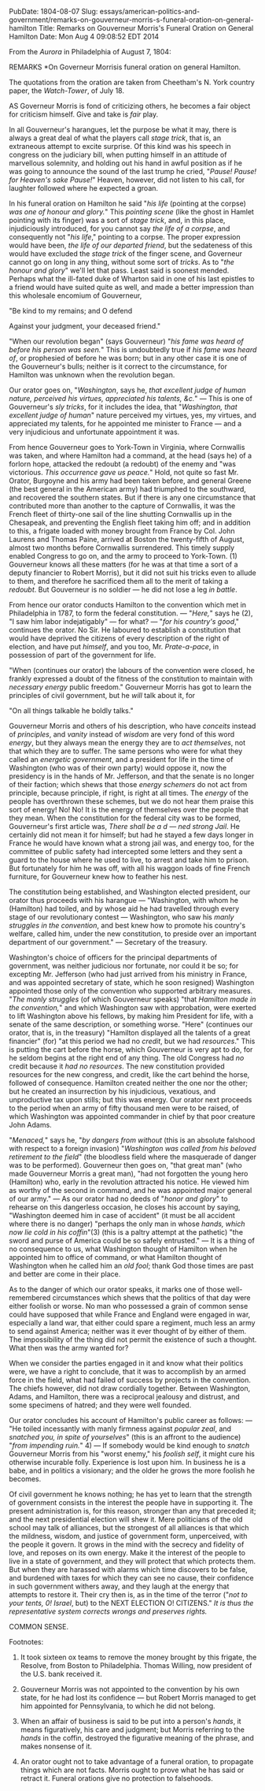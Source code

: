 PubDate: 1804-08-07
Slug: essays/american-politics-and-government/remarks-on-gouverneur-morris-s-funeral-oration-on-general-hamilton
Title: Remarks on Gouverneur Morris's Funeral Oration on General Hamilton
Date: Mon Aug  4 09:08:52 EDT 2014

   From the *Aurora* in Philadelphia of August 7, 1804:
   
   REMARKS *On Governeur Morrisis funeral oration on general Hamilton.
   
   The quotations from the oration are taken from Cheetham's N. York country paper, the *Watch-Tower*, of July 18.
   
   AS Governeur Morris is fond of criticizing others, he becomes a fair
   object for criticism himself. Give and take is *fair* play.

   In all Gouverneur's harangues, let the purpose be what it may, there is
   always a great deal of what the players call *stage trick*, that is, an
   extraneous attempt to excite surprise. Of this kind was his speech in
   congress on the judiciary bill, when putting himself in an attitude of
   marvellous solemnity, and holding out his hand in awful position as if he
   was going to announce the sound of the last trump he cried, "*Pause! Pause!
   for Heaven's sake Pause!*" Heaven, however, did not listen to his call, for
   laughter followed where he expected a groan.

   In his funeral oration on Hamilton he said "*his life* (pointing at the
   corpse) *was one of honour and glory.*" This *pointing scene* (like the ghost
   in Hamlet pointing with its finger) was a sort of *stage trick*, and, in
   this place, injudiciously introduced, for you cannot say *the life of a
   corpse*, and consequently not "*his life*," pointing to a corpse. The proper
   expression would have been, *the life of our departed friend*, but the
   sedateness of this would have excluded the *stage trick* of the finger
   scene, and Governeur cannot go on long in any thing, without some sort of
   *tricks*. As to "*the honour and glory*" we'll let that pass. Least said is
   soonest mended. Perhaps what the ill-fated duke of Wharton said in one of
   his last epistles to a friend would have suited quite as well, and made a
   better impression than this wholesale encomium of Gouverneur,

   "Be kind to my remains; and O defend

   Against your judgment, your deceased friend."

   "When our revolution began" (says Gouverneur) "*his fame was heard of
   before his person was seen.*" This is undoubtedly true if *his fame was
   heard of*, or prophesied of before he was born; but in any other case it is
   one of the Gouverneur's bulls; neither is it correct to the circumstance,
   for Hamilton was unknown when the revolution began.

   Our orator goes on, "*Washington*, says he, *that excellent judge of human
   nature, perceived his virtues, appreciated his talents, &c.*" &mdash; This is one
   of Gouverneur's *sly tricks*, for it includes the idea, that "*Washington,
   that excellent judge of human*" nature perceived my virtues, yes, my
   virtues, and appreciated my talents, for he appointed me minister to
   France &mdash; and a very injudicious and unfortunate appointment it was.

   From hence Gouverneur goes to York-Town in Virginia, where Cornwallis was
   taken, and where Hamilton had a command, at the head (says he) of a
   forlorn hope, attacked the redoubt (a redoubt) of the enemy and "was
   victorious. *This occurrence gave us peace.*" Hold, not quite so fast Mr.
   Orator, Burgoyne and his army had been taken before, and general Greene
   (the best general in the American army) had triumphed to the southward,
   and recovered the southern states. But if there is any one circumstance
   that contributed more than another to the capture of Cornwallis, it was
   the French fleet of thirty-one sail of the line shutting Cornwallis up in
   the Chesapeak, and preventing the English fleet taking him off; and in
   addition to this, a frigate loaded with money brought from France by Col.
   John Laurens and Thomas Paine, arrived at Boston the twenty-fifth of
   August, almost two months before Cornwallis surrendered. This timely
   supply enabled Congress to go on, and the army to proceed to York-Town. (1) 
   Gouverneur knows all these matters (for
   he was at that time a sort of a deputy financier to Robert Morris), but it
   did not suit his tricks even to allude to them, and therefore he
   sacrificed them all to the merit of taking a *redoubt*. But Gouverneur is no
   soldier &mdash; he did not lose a leg *in battle*.

   From hence our orator conducts Hamilton to the convention which met in
   Philadelphia in 1787, to form the federal constitution. &mdash; "*Here,*" says he (2),
   "I saw him labor indejatigably" &mdash; for what? &mdash; "*for his country's good*," continues the
   orator. No Sir. He laboured to establish a constitution that would have
   deprived the citizens of every description of the right of election, and
   have put *himself*, and you too, Mr. *Prate-a-pace*, in possession of part of
   the government for life.

   "When (continues our orator) the labours of the convention were closed, he
   frankly expressed a doubt of the fitness of the constitution to maintain
   with *necessary energy* public freedom." Gouverneur Morris has got to learn
   the principles of civil government, but he *will* talk about it, for

   "On all things talkable he boldly talks."

   Gouverneur Morris and others of his description, who have *conceits* instead
   of *principles*, and *vanity* instead of *wisdom* are very fond of this word
   *energy*, but they always mean the energy they are to *act themselves*, not
   that which they are to suffer. The same persons who were for what they
   called an *energetic government*, and a president for life in the time of
   Washington (who was of their own party) would oppose it, now the
   presidency is in the hands of Mr. Jefferson, and that the senate is no
   longer of their faction; which shews that those *energy schemers* do not act
   from principle, because principle, if right, is right at all times. The
   *energy* of the people has overthrown these schemes, but we do not hear them
   praise this sort of energy! No! No! It is the energy of themselves over
   the people that they mean. When the constitution for the federal city was
   to be formed, Gouverneur's first article was, *There shall be a d &mdash; ned
   strong Jail*. He certainly did not mean it for himself; but had he stayed a
   few days longer in France he would have known what a strong jail was, and
   energy too, for the committee of public safety had intercepted some
   letters and they sent a guard to the house where he used to live, to
   arrest and take him to prison. But fortunately for him he was off, with
   all his waggon loads of fine French furniture, for Gouverneur knew how to
   feather his nest.

   The constitution being established, and Washington elected president, our
   orator thus proceeds with his harangue &mdash; "Washington, with whom he
   (Hamilton) had toiled, and by whose aid he had travelled through every
   stage of our revolutionary contest &mdash; Washington, who saw his *manly struggles
   in the convention*, and best knew how to promote his country's welfare,
   called him, under the new constitution, to preside over an important
   department of our government." &mdash; Secretary of the treasury.

   Washington's choice of officers for the principal departments of
   government, was neither judicious nor fortunate, nor could it be so; for
   excepting Mr. Jefferson (who had just arrived from his ministry in France,
   and was appointed secretary of state, which he soon resigned) Washington
   appointed those only of the convention who supported arbitrary measures.
   "*The manly struggles* (of which Gouverneur speaks) "that *Hamilton made in
   the convention,*" and which Washington saw with approbation, were exerted
   to lift Washington above his fellows, by making him President for life,
   with a senate of the same description, or something worse. "Here"
   (continues our orator, that is, in the treasury) "Hamilton displayed all
   the talents of a great financier" (for) "at this period we had no *credit*,
   but we had *resources*." This is putting the cart before the horse, which
   Gouverneur is very apt to do, for he seldom begins at the right end of any
   thing. The old Congress had *no* credit because it *had no resources*. The new
   constitution provided resources for the new congress, and credit, like the
   cart behind the horse, followed of consequence. Hamilton created neither
   the one nor the other; but he created an insurrection by his injudicious,
   vexatious, and unproductive tax upon stills; but this was energy. Our
   orator next proceeds to the period when an army of fifty thousand men were
   to be raised, of which Washington was appointed commander in chief by that
   poor creature John Adams.

   "*Menaced,*" says he, "*by dangers from without* (this is an absolute falshood
   with respect to a foreign invasion) "*Washington was called from his
   beloved retirement to the field*" (the bloodless field where the masquerade
   of danger was to be performed). Gouverneur then goes on, "that great man"
   (who made Gouverneur Morris a great man), "had not forgotten the young
   hero (Hamilton) who, early in the revolution attracted his notice. He
   viewed him as worthy of the second in command, and he was appointed major
   general of our army." &mdash; As our orator had no deeds of "*honor and glory*" to
   rehearse on this dangerless occasion, he closes his account by saying,
   "Washington deemed him in case of accident" (it must be all accident where
   there is no danger) "perhaps the only man in whose *hands, which now lie
   cold in his coffin*"(3) (this is a paltry attempt
   at the pathetic) "the sword and purse of America could be so safely
   entrusted."  &mdash; It is a thing of no consequence to us, what Washington thought
   of Hamilton when he appointed him to office of command, or what Hamilton
   thought of Washington when he called him an *old fool*; thank God those
   times are past and better are come in their place.

   As to the danger of which our orator speaks, it marks one of those
   well-remembered circumstances which shews that the politics of that day
   were either foolish or worse. No man who possessed a grain of common sense
   could have supposed that while France and England were engaged in war,
   especially a land war, that either could spare a regiment, much less an
   army to send against America; neither was it ever thought of by either of
   them. The impossibility of the thing did not permit the existence of such
   a thought. What then was the army wanted for? 
   
   When we consider the
   parties engaged in it and know what their politics were, we have a right
   to conclude, that it was to accomplish by an armed force in the field,
   what had failed of success by projects in the convention. The chiefs
   however, did not draw cordially together. Between Washington, Adams, and
   Hamilton, there was a reciprocal jealousy and distrust, and some specimens
   of hatred; and they were well founded.

   Our orator concludes his account of Hamilton's public career as
   follows: &mdash; "He toiled incessantly with manly firmness against *popular zeal*,
   and *snatched you, in spite of yourselves*" (this is an affront to the
   audience) "*from impending ruin.*" 4)  &mdash; If somebody would be kind enough to
   *snatch* Gouverneur Morris from his "worst enemy," his *foolish self*, it
   might cure his otherwise incurable folly. Experience is lost upon him. In
   business he is a babe, and in politics a visionary; and the older he grows
   the more foolish he becomes.

   Of civil government he knows nothing; he has yet to learn that the
   strength of government consists in the interest the people have in
   supporting it. The present administration is, for this reason, stronger
   than any that preceded it; and the next presidential election will shew
   it. Mere politicians of the old school may talk of alliances, but the
   strongest of all alliances is that which the mildness, wisdom, and justice
   of government form, unperceived, with the people it govern. It grows
   in the mind with the secrecy and fidelity of love, and reposes on its own
   energy. Make it the interest of the people to live in a state of
   government, and they will protect that which protects them. But when they
   are harassed with alarms which time discovers to be false, and burdened
   with taxes for which they can see no cause, their confidence in such
   government withers away, and they laugh at the energy that attempts to
   restore it. Their cry then is, as in the time of the terror ("*not to your
   tents, 0! Israel*, but) to the NEXT ELECTION O! CITIZENS." *It is thus
   the representative system corrects wrongs and preserves rights.*

   COMMON SENSE.

   Footnotes: 
   
   1. It took sixteen ox teams to remove the money brought by this frigate, the
   Resolve, from Boston to Philadelphia. Thomas Willing, now president of the
   U.S. bank received it.
   
   2. Gouverneur Morris was not appointed to the convention by his own state,
   for he had lost its confidence &mdash; but Robert Morris managed to get him
   appointed for Pennsylvania, to which he did not belong.
   
   3. When an affair of business is said to be put into a
   person's *hands*, it means figuratively, his care and judgment; but Morris
   referring to the *hands* in the coffin, destroyed the figurative meaning of
   the phrase, and makes nonsense of it.
   
   4. An orator ought not to take advantage of
   a funeral oration, to propagate things which are not facts. Morris ought
   to prove what he has said or retract it. Funeral orations give no
   protection to falsehoods.
